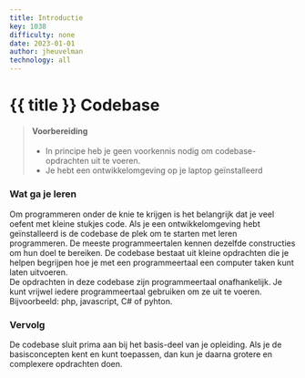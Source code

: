 ```yaml
---
title: Introductie
key: 1038
difficulty: none
date: 2023-01-01
author: jheuvelman
technology: all
---
```



# {{ title }} Codebase

> #### Voorbereiding
> * In principe heb je geen voorkennis nodig om codebase-opdrachten uit te voeren.
> * Je hebt een ontwikkelomgeving op je laptop geïnstalleerd

### Wat ga je leren
Om programmeren onder de knie te krijgen is het belangrijk dat je veel oefent met kleine stukjes code. Als je een ontwikkelomgeving hebt geïnstalleerd is de codebase de plek om te starten met leren programmeren. De meeste programmeertalen kennen dezelfde constructies om hun doel te bereiken. De codebase bestaat uit kleine opdrachten die je helpen begrijpen hoe je met een programmeertaal een computer taken kunt laten uitvoeren.  
De opdrachten in deze codebase zijn programmeertaal onafhankelijk. Je kunt vrijwel iedere programmeertaal gebruiken om ze uit te voeren. Bijvoorbeeld: php, javascript, C# of pyhton.

### Vervolg
De codebase sluit prima aan bij het basis-deel van je opleiding.  Als je de basisconcepten kent en kunt toepassen, dan kun je daarna grotere en complexere opdrachten doen.
